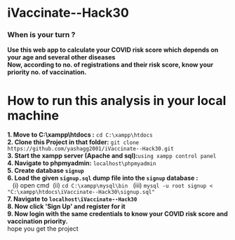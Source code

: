 # iVaccinate--Hack30
<h3>When is your turn ?</h3>
<b>Use this web app to calculate your COVID risk score which depends on your age and several other diseases</b><br>
<b>Now, according to no. of registrations and their risk score, know your priority no. of vaccination.</b>

# How to run this analysis in your local machine
<b>1. Move to C:\xampp\htdocs :</b> `cd C:\xampp\htdocs`<br>
<b>2. Clone this Project in that folder:</b> `git clone https://github.com/yashagg2001/iVaccinate--Hack30.git`<br>
<b>3. Start the xampp server (Apache and sql):</b>`using xampp control panel`<br>
<b>4. Navigate to phpmyadmin:</b>  `localhost\phpmyadmin`<br>
<b>5. Create database `signup`</b><br>
<b>6. Load the given `signup.sql` dump file into the `signup` database :</b><br>
&nbsp;&nbsp;&nbsp;(i) open cmd &nbsp;(ii) `cd C:\xampp\mysql\bin` &nbsp; (iii) `mysql -u root signup < "C:\xampp\htdocs\iVaccinate--Hack30\signup.sql"`<br>
<b>7. Navigate to `localhost\iVaccinate--Hack30`</b><br>
<b>8. Now click 'Sign Up' and register for it</b><br>
<b>9. Now login with the same credentials to know your COVID risk score and vaccination priority.</b><br>
hope you get the project
